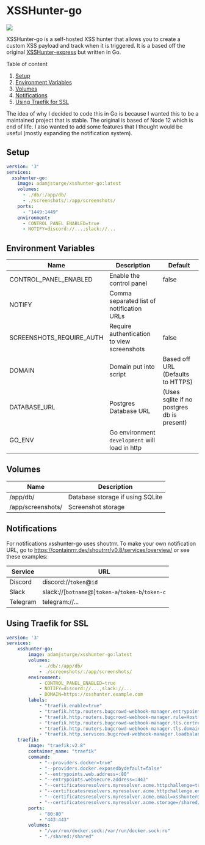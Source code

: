 # XSSHunter-go

![](https://github.com/adamjsturge/xsshunter-go/blob/main/.github/setup-xsshunter-go.webp?raw=true)

XSSHunter-go is a self-hosted XSS hunter that allows you to create a custom XSS payload and track when it is triggered. It is a based off the original [XSSHunter-express](https://github.com/mandatoryprogrammer/xsshunter-express) but written in Go.

<!-- Table of content -->
<summary>Table of content</summary>
<ol>
    <li><a href="#setup">Setup</a></li>
    <li><a href="#environment-variables">Environment Variables</a></li>
    <li><a href="#volumes">Volumes</a></li>
    <li><a href="#notifications">Notifications</a></li>
    <li><a href="#using-traefik-for-ssl">Using Traefik for SSL</a></li>
</ol>

The idea of why I decided to code this in Go is because I wanted this to be a maintained project that is stable. The original is based of Node 12 which is end of life. I also wanted to add some features that I thought would be useful (mostly expanding the notification system).

## Setup

```yml
version: '3'
services:
  xsshunter-go:
    image: adamjsturge/xsshunter-go:latest
    volumes:
      - ./db/:/app/db/
      - ./screenshots/:/app/screenshots/
    ports:
      - "1449:1449"
    environment:
      - CONTROL_PANEL_ENABLED=true
      - NOTIFY=discord://...,slack://...
```

## Environment Variables

| Name | Description | Default |
| --- | --- | --- |
| CONTROL_PANEL_ENABLED | Enable the control panel | false |
| NOTIFY | Comma separated list of notification URLs |  |
| SCREENSHOTS_REQUIRE_AUTH | Require authentication to view screenshots | false |
| DOMAIN | Domain put into script | Based off URL (Defaults to HTTPS) |
| DATABASE_URL | Postgres Database URL | (Uses sqlite if no postgres db is present) |
| GO_ENV | Go environment `development` will load in http |  |

## Volumes

| Name | Description |
| --- | --- |
| /app/db/ | Database storage if using SQLite |
| /app/screenshots/ | Screenshot storage |

## Notifications

For notifications xsshunter-go uses shoutrrr.
To make your own notification URL, go to https://containrrr.dev/shoutrrr/v0.8/services/overview/ or see these examples:

| Service | URL |
| --- | --- |
| Discord | discord://`token`@`id` |
| Slack | slack://\[`botname`@\]`token-a`/`token-b`/`token-c` |
| Telegram | telegram://... |

## Using Traefik for SSL

```yml
version: '3'
services:
    xsshunter-go:
        image: adamjsturge/xsshunter-go:latest
        volumes:
            - ./db/:/app/db/
            - ./screenshots/:/app/screenshots/
        environment:
            - CONTROL_PANEL_ENABLED=true
            - NOTIFY=discord://...,slack://...
            - DOMAIN=https://xsshunter.example.com
        labels:
            - "traefik.enable=true"
            - "traefik.http.routers.bugcrowd-webhook-manager.entrypoints=web, websecure"
            - "traefik.http.routers.bugcrowd-webhook-manager.rule=Host(`xsshunter.example.com`)"
            - "traefik.http.routers.bugcrowd-webhook-manager.tls.certresolver=myresolver"
            - "traefik.http.routers.bugcrowd-webhook-manager.tls.domains[0].main=xsshunter.example.com"
            - "traefik.http.services.bugcrowd-webhook-manager.loadbalancer.server.port=1449"
    traefik:
        image: "traefik:v2.8"
        container_name: "traefik"
        command:
            - "--providers.docker=true"
            - "--providers.docker.exposedbydefault=false"
            - "--entrypoints.web.address=:80"
            - "--entrypoints.websecure.address=:443"
            - "--certificatesresolvers.myresolver.acme.httpchallenge=true"
            - "--certificatesresolvers.myresolver.acme.httpchallenge.entrypoint=web"
            - "--certificatesresolvers.myresolver.acme.email=xsshunter@example.com"
            - "--certificatesresolvers.myresolver.acme.storage=/shared/acme.json"
        ports:
            - "80:80"
            - "443:443"
        volumes:
            - "/var/run/docker.sock:/var/run/docker.sock:ro"
            - "./shared:/shared"
```
